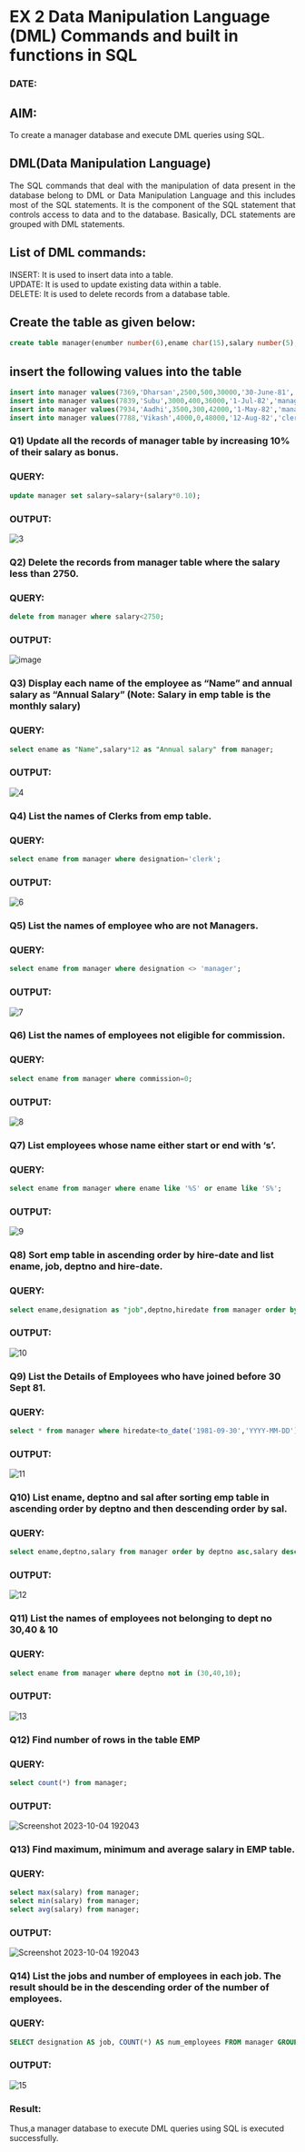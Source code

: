 # EX 2 Data Manipulation Language (DML) Commands and built in functions in SQL
### DATE:
## AIM:
To create a manager database and execute DML queries using SQL.


## DML(Data Manipulation Language)
<div align="justify">
The SQL commands that deal with the manipulation of data present in the database belong to DML or Data Manipulation Language and this includes most of the SQL statements. It is the component of the SQL statement that controls access to data and to the database. Basically, DCL statements are grouped with DML statements.
</div>

## List of DML commands: 
<div align="justify">
INSERT: It is used to insert data into a table.<br>
UPDATE: It is used to update existing data within a table.<br>
DELETE: It is used to delete records from a database table.<br>
</div>

## Create the table as given below:
```sql
create table manager(enumber number(6),ename char(15),salary number(5),commission number(4),annualsalary number(7),Hiredate date,designation char(10),deptno number(2),reporting char(10));
```
## insert the following values into the table
```sql
insert into manager values(7369,'Dharsan',2500,500,30000,'30-June-81','clerk',10,'John');
insert into manager values(7839,'Subu',3000,400,36000,'1-Jul-82','manager',null,'James');
insert into manager values(7934,'Aadhi',3500,300,42000,'1-May-82','manager',30,NULL);
insert into manager values(7788,'Vikash',4000,0,48000,'12-Aug-82','clerk',50,'Bond');
```

### Q1) Update all the records of manager table by increasing 10% of their salary as bonus.

### QUERY:
```sql
update manager set salary=salary+(salary*0.10);
```

### OUTPUT:
![3](https://github.com/Mothesh-M127/EX-2-Data-Manipulation-Language-DML-and-Data-Control-Language-DCL-Commands/assets/94170892/e7b1d37e-76f5-4fbc-89ef-2f22c38361e5)


### Q2) Delete the records from manager table where the salary less than 2750.


### QUERY:
```sql
delete from manager where salary<2750;
```

### OUTPUT:

![image](https://github.com/Mothesh-M127/EX-2-Data-Manipulation-Language-DML-and-Data-Control-Language-DCL-Commands/assets/94170892/3247f89f-7076-4791-a8eb-619f79b4bec2)

### Q3) Display each name of the employee as “Name” and annual salary as “Annual Salary” (Note: Salary in emp table is the monthly salary)


### QUERY:
```sql
select ename as "Name",salary*12 as "Annual salary" from manager;
```

### OUTPUT:
![4](https://github.com/Mothesh-M127/EX-2-Data-Manipulation-Language-DML-and-Data-Control-Language-DCL-Commands/assets/94170892/52004569-0470-49eb-a24d-64b4d512ac3f)


### Q4)	List the names of Clerks from emp table.


### QUERY:
```sql
select ename from manager where designation='clerk';
```

### OUTPUT:
![6](https://github.com/Mothesh-M127/EX-2-Data-Manipulation-Language-DML-and-Data-Control-Language-DCL-Commands/assets/94170892/f7e78ed0-3423-4922-ac57-cc21d02f9bda)



### Q5)	List the names of employee who are not Managers.


### QUERY:
```sql
select ename from manager where designation <> 'manager';
```

### OUTPUT:
![7](https://github.com/Mothesh-M127/EX-2-Data-Manipulation-Language-DML-and-Data-Control-Language-DCL-Commands/assets/94170892/b5f2383f-984f-4126-a0c4-ad595f2c765e)


### Q6)	List the names of employees not eligible for commission.


### QUERY:
```sql
select ename from manager where commission=0;
```

### OUTPUT:
![8](https://github.com/Mothesh-M127/EX-2-Data-Manipulation-Language-DML-and-Data-Control-Language-DCL-Commands/assets/94170892/d4456f1d-4e63-4bb4-a87d-dde17ede9ba2)


### Q7)	List employees whose name either start or end with ‘s’.


### QUERY:
```sql
select ename from manager where ename like '%S' or ename like 'S%';
```

### OUTPUT:
![9](https://github.com/Mothesh-M127/EX-2-Data-Manipulation-Language-DML-and-Data-Control-Language-DCL-Commands/assets/94170892/805c98b0-11e4-41c7-8699-0a02b113c131)


### Q8) Sort emp table in ascending order by hire-date and list ename, job, deptno and hire-date.


### QUERY:
```sql
select ename,designation as "job",deptno,hiredate from manager order by hiredate asc;
```

### OUTPUT:
![10](https://github.com/Mothesh-M127/EX-2-Data-Manipulation-Language-DML-and-Data-Control-Language-DCL-Commands/assets/94170892/38eb2bf0-f8d2-4feb-9869-cad0a538660f)


### Q9) List the Details of Employees who have joined before 30 Sept 81.


### QUERY:
```sql
select * from manager where hiredate<to_date('1981-09-30','YYYY-MM-DD');
```

### OUTPUT:
![11](https://github.com/Mothesh-M127/EX-2-Data-Manipulation-Language-DML-and-Data-Control-Language-DCL-Commands/assets/94170892/e9cce7b4-d3a6-4cab-9526-03b89585d4e4)


### Q10)	List ename, deptno and sal after sorting emp table in ascending order by deptno and then descending order by sal.


### QUERY:
```sql
select ename,deptno,salary from manager order by deptno asc,salary desc;
```

### OUTPUT:
![12](https://github.com/Mothesh-M127/EX-2-Data-Manipulation-Language-DML-and-Data-Control-Language-DCL-Commands/assets/94170892/39fbe695-51db-4c12-9a80-b64bcc7eacc5)


### Q11) List the names of employees not belonging to dept no 30,40 & 10


### QUERY:
```sql
select ename from manager where deptno not in (30,40,10);
```

### OUTPUT:
![13](https://github.com/Mothesh-M127/EX-2-Data-Manipulation-Language-DML-and-Data-Control-Language-DCL-Commands/assets/94170892/56d6838d-e8db-48ac-921b-46ef674543ce)

### Q12) Find number of rows in the table EMP

### QUERY:
```sql
select count(*) from manager;
```

### OUTPUT:
![Screenshot 2023-10-04 192043](https://github.com/Mothesh-M127/EX-2-Data-Manipulation-Language-DML-and-Data-Control-Language-DCL-Commands/assets/94170892/9da0bad6-7416-4c29-9430-f44767d92314)


### Q13) Find maximum, minimum and average salary in EMP table.

### QUERY:
```sql
select max(salary) from manager;
select min(salary) from manager;
select avg(salary) from manager;
```

### OUTPUT:
![Screenshot 2023-10-04 192043](https://github.com/Mothesh-M127/EX-2-Data-Manipulation-Language-DML-and-Data-Control-Language-DCL-Commands/assets/94170892/1765e501-ccee-4089-aa16-49b3b7e07410)


### Q14) List the jobs and number of employees in each job. The result should be in the descending order of the number of employees.

### QUERY:
```sql
SELECT designation AS job, COUNT(*) AS num_employees FROM manager GROUP BY designation ORDER BY num_employees DESC;
```

### OUTPUT:
![15](https://github.com/Mothesh-M127/EX-2-Data-Manipulation-Language-DML-and-Data-Control-Language-DCL-Commands/assets/94170892/94fc19f7-4b44-47bb-85e7-2499b00caca3)

### Result:
Thus,a manager database to execute DML queries using SQL is executed successfully.
